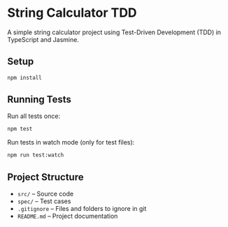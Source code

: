 # String Calculator TDD

A simple string calculator project using Test-Driven Development (TDD) in TypeScript and Jasmine.

## Setup

```sh
npm install
```

## Running Tests

Run all tests once:
```sh
npm test
```

Run tests in watch mode (only for test files):
```sh
npm run test:watch
```

## Project Structure

- `src/` – Source code
- `spec/` – Test cases
- `.gitignore` – Files and folders to ignore in git
- `README.md` – Project documentation